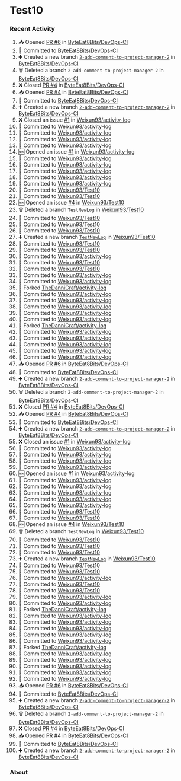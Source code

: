 # Test10

### Recent Activity ###
<!--START_SECTION:activity-->
1. 📥 Opened [PR #6](https://github.com/ByteEat8Bits/DevOps-CI/pull/6) in [ByteEat8Bits/DevOps-CI](https://github.com/ByteEat8Bits/DevOps-CI)
2. 📝 Committed to [ByteEat8Bits/DevOps-CI](https://github.com/ByteEat8Bits/DevOps-CI/commit/2f71d96b084ff6f88660be79d9e12e9e5e6583b2)
3. ➕ Created a new branch [`2-add-comment-to-project-manager-2`](https://github.com/ByteEat8Bits/DevOps-CI/tree/2-add-comment-to-project-manager-2) in [ByteEat8Bits/DevOps-CI](https://github.com/ByteEat8Bits/DevOps-CI)
4. 🗑️ Deleted a branch `2-add-comment-to-project-manager-2` in [ByteEat8Bits/DevOps-CI](https://github.com/ByteEat8Bits/DevOps-CI)
5. ❌ Closed [PR #4](https://github.com/ByteEat8Bits/DevOps-CI/pull/4) in [ByteEat8Bits/DevOps-CI](https://github.com/ByteEat8Bits/DevOps-CI)
6. 📥 Opened [PR #4](https://github.com/ByteEat8Bits/DevOps-CI/pull/4) in [ByteEat8Bits/DevOps-CI](https://github.com/ByteEat8Bits/DevOps-CI)
7. 📝 Committed to [ByteEat8Bits/DevOps-CI](https://github.com/ByteEat8Bits/DevOps-CI/commit/c406bd67747e0b8d7b5aa0e673d96d498bd5ecda)
8. ➕ Created a new branch [`2-add-comment-to-project-manager-2`](https://github.com/ByteEat8Bits/DevOps-CI/tree/2-add-comment-to-project-manager-2) in [ByteEat8Bits/DevOps-CI](https://github.com/ByteEat8Bits/DevOps-CI)
9. ❌ Closed an issue [#1](https://github.com/Weixun93/activity-log/issues/1) in [Weixun93/activity-log](https://github.com/Weixun93/activity-log)
10. 📝 Committed to [Weixun93/activity-log](https://github.com/Weixun93/activity-log/commit/dbab143740edcc48ca0ddfafa67d90a03baa04df)
11. 📝 Committed to [Weixun93/activity-log](https://github.com/Weixun93/activity-log/commit/043418d5a2b63d3c3a159b930651996c87006589)
12. 📝 Committed to [Weixun93/activity-log](https://github.com/Weixun93/activity-log/commit/c165ea923bb1a449db873c3135357e3dc1452434)
13. 📝 Committed to [Weixun93/activity-log](https://github.com/Weixun93/activity-log/commit/594c286f28832d2af156c8842ca248af3fa08c53)
14. 🆕 Opened an issue [#1](https://github.com/Weixun93/activity-log/issues/1) in [Weixun93/activity-log](https://github.com/Weixun93/activity-log)
15. 📝 Committed to [Weixun93/activity-log](https://github.com/Weixun93/activity-log/commit/3eee8f0ad7f9b3b33e55125117dcea493ea06cc6)
16. 📝 Committed to [Weixun93/activity-log](https://github.com/Weixun93/activity-log/commit/b7b5792780378a8d9e0e6002aa563357a34d7dfa)
17. 📝 Committed to [Weixun93/activity-log](https://github.com/Weixun93/activity-log/commit/75a60184649bcfcc15d668f76d12f9959aae0666)
18. 📝 Committed to [Weixun93/activity-log](https://github.com/Weixun93/activity-log/commit/26f1ec8f65b86416f71b90d0f29f68d481750be7)
19. 📝 Committed to [Weixun93/activity-log](https://github.com/Weixun93/activity-log/commit/3f5619bbb6bcc46fd3ee07ebe240af57b4023508)
20. 📝 Committed to [Weixun93/Test10](https://github.com/Weixun93/Test10/commit/8e29c04142e6ee12a2f1b1b0b5267c343c940269)
21. 📝 Committed to [Weixun93/Test10](https://github.com/Weixun93/Test10/commit/63a81d7881212e50f2286923dd8fd1bdc64ae98b)
22. 🆕 Opened an issue [#4](https://github.com/Weixun93/Test10/issues/4) in [Weixun93/Test10](https://github.com/Weixun93/Test10)
23. 🗑️ Deleted a branch `TestNewLog` in [Weixun93/Test10](https://github.com/Weixun93/Test10)
24. 📝 Committed to [Weixun93/Test10](https://github.com/Weixun93/Test10/commit/a52d5d28d639447e64e7dcb0def07dc3ed6bb457)
25. 📝 Committed to [Weixun93/Test10](https://github.com/Weixun93/Test10/commit/a671737e8f3c74063bbb7a01becdc6b298f395e3)
26. 📝 Committed to [Weixun93/Test10](https://github.com/Weixun93/Test10/commit/d7c197e844785088672cfacff49819293b4d3455)
27. ➕ Created a new branch [`TestNewLog`](https://github.com/Weixun93/Test10/tree/TestNewLog) in [Weixun93/Test10](https://github.com/Weixun93/Test10)
28. 📝 Committed to [Weixun93/Test10](https://github.com/Weixun93/Test10/commit/0c136297c257a177ebe23802eed261e89b4b2e01)
29. 📝 Committed to [Weixun93/Test10](https://github.com/Weixun93/Test10/commit/67e4a7a2d2503a632905a2fbe866206fe0ecd80f)
30. 📝 Committed to [Weixun93/activity-log](https://github.com/Weixun93/activity-log/commit/7aef00bf432a5d9bef01a245c08e9f54b670caf8)
31. 📝 Committed to [Weixun93/Test10](https://github.com/Weixun93/Test10/commit/0fb65793ed98b95fcca4bd3590576384acaa9de0)
32. 📝 Committed to [Weixun93/Test10](https://github.com/Weixun93/Test10/commit/14ac2f227d4456f2970eba5b7a558d52d9d3476d)
33. 📝 Committed to [Weixun93/activity-log](https://github.com/Weixun93/activity-log/commit/592211aeab32c18f97b5d6ea32d9844b07e8533b)
34. 📝 Committed to [Weixun93/activity-log](https://github.com/Weixun93/activity-log/commit/6d274064dd209f7483eb3fc2f79ecf0c86893378)
35. 🍴 Forked [TheDanniCraft/activity-log](https://github.com/TheDanniCraft/activity-log)
36. 📝 Committed to [Weixun93/activity-log](https://github.com/Weixun93/activity-log/commit/8d93d8ddbe05a926c793e33fdc4f003e95c96782)
37. 📝 Committed to [Weixun93/activity-log](https://github.com/Weixun93/activity-log/commit/c915ac27ee7bcb0a31c96b9003ba76f6d3188cd3)
38. 📝 Committed to [Weixun93/activity-log](https://github.com/Weixun93/activity-log/commit/413e2c5bfcc290f5643a5bbbd5318844086b0c64)
39. 📝 Committed to [Weixun93/activity-log](https://github.com/Weixun93/activity-log/commit/52a3ab284e7407f1b1166e3f90350d1260044c31)
40. 📝 Committed to [Weixun93/activity-log](https://github.com/Weixun93/activity-log/commit/fd4fa69183e19bc44a7c839aa31b01fc15d1dce7)
41. 🍴 Forked [TheDanniCraft/activity-log](https://github.com/TheDanniCraft/activity-log)
42. 📝 Committed to [Weixun93/activity-log](https://github.com/Weixun93/activity-log/commit/3106dad5684bfa5929e481eb72671c8df2e9ec8c)
43. 📝 Committed to [Weixun93/activity-log](https://github.com/Weixun93/activity-log/commit/f7f688cdc6f9562ffd646ab841550e609aaa5022)
44. 📝 Committed to [Weixun93/activity-log](https://github.com/Weixun93/activity-log/commit/74cd7f19ba9bf67e0d5e78dca625b3e3397528ce)
45. 📝 Committed to [Weixun93/activity-log](https://github.com/Weixun93/activity-log/commit/355337fd8845d7d853769706a5ef7b9218860cfb)
46. 📝 Committed to [Weixun93/activity-log](https://github.com/Weixun93/activity-log/commit/ae7c0661ad4ec1942138a031f1871dad61e8488a)
47. 📥 Opened [PR #6](https://github.com/ByteEat8Bits/DevOps-CI/pull/6) in [ByteEat8Bits/DevOps-CI](https://github.com/ByteEat8Bits/DevOps-CI)
48. 📝 Committed to [ByteEat8Bits/DevOps-CI](https://github.com/ByteEat8Bits/DevOps-CI/commit/2f71d96b084ff6f88660be79d9e12e9e5e6583b2)
49. ➕ Created a new branch [`2-add-comment-to-project-manager-2`](https://github.com/ByteEat8Bits/DevOps-CI/tree/2-add-comment-to-project-manager-2) in [ByteEat8Bits/DevOps-CI](https://github.com/ByteEat8Bits/DevOps-CI)
50. 🗑️ Deleted a branch `2-add-comment-to-project-manager-2` in [ByteEat8Bits/DevOps-CI](https://github.com/ByteEat8Bits/DevOps-CI)
51. ❌ Closed [PR #4](https://github.com/ByteEat8Bits/DevOps-CI/pull/4) in [ByteEat8Bits/DevOps-CI](https://github.com/ByteEat8Bits/DevOps-CI)
52. 📥 Opened [PR #4](https://github.com/ByteEat8Bits/DevOps-CI/pull/4) in [ByteEat8Bits/DevOps-CI](https://github.com/ByteEat8Bits/DevOps-CI)
53. 📝 Committed to [ByteEat8Bits/DevOps-CI](https://github.com/ByteEat8Bits/DevOps-CI/commit/c406bd67747e0b8d7b5aa0e673d96d498bd5ecda)
54. ➕ Created a new branch [`2-add-comment-to-project-manager-2`](https://github.com/ByteEat8Bits/DevOps-CI/tree/2-add-comment-to-project-manager-2) in [ByteEat8Bits/DevOps-CI](https://github.com/ByteEat8Bits/DevOps-CI)
55. ❌ Closed an issue [#1](https://github.com/Weixun93/activity-log/issues/1) in [Weixun93/activity-log](https://github.com/Weixun93/activity-log)
56. 📝 Committed to [Weixun93/activity-log](https://github.com/Weixun93/activity-log/commit/dbab143740edcc48ca0ddfafa67d90a03baa04df)
57. 📝 Committed to [Weixun93/activity-log](https://github.com/Weixun93/activity-log/commit/043418d5a2b63d3c3a159b930651996c87006589)
58. 📝 Committed to [Weixun93/activity-log](https://github.com/Weixun93/activity-log/commit/c165ea923bb1a449db873c3135357e3dc1452434)
59. 📝 Committed to [Weixun93/activity-log](https://github.com/Weixun93/activity-log/commit/594c286f28832d2af156c8842ca248af3fa08c53)
60. 🆕 Opened an issue [#1](https://github.com/Weixun93/activity-log/issues/1) in [Weixun93/activity-log](https://github.com/Weixun93/activity-log)
61. 📝 Committed to [Weixun93/activity-log](https://github.com/Weixun93/activity-log/commit/3eee8f0ad7f9b3b33e55125117dcea493ea06cc6)
62. 📝 Committed to [Weixun93/activity-log](https://github.com/Weixun93/activity-log/commit/b7b5792780378a8d9e0e6002aa563357a34d7dfa)
63. 📝 Committed to [Weixun93/activity-log](https://github.com/Weixun93/activity-log/commit/75a60184649bcfcc15d668f76d12f9959aae0666)
64. 📝 Committed to [Weixun93/activity-log](https://github.com/Weixun93/activity-log/commit/26f1ec8f65b86416f71b90d0f29f68d481750be7)
65. 📝 Committed to [Weixun93/activity-log](https://github.com/Weixun93/activity-log/commit/3f5619bbb6bcc46fd3ee07ebe240af57b4023508)
66. 📝 Committed to [Weixun93/Test10](https://github.com/Weixun93/Test10/commit/8e29c04142e6ee12a2f1b1b0b5267c343c940269)
67. 📝 Committed to [Weixun93/Test10](https://github.com/Weixun93/Test10/commit/63a81d7881212e50f2286923dd8fd1bdc64ae98b)
68. 🆕 Opened an issue [#4](https://github.com/Weixun93/Test10/issues/4) in [Weixun93/Test10](https://github.com/Weixun93/Test10)
69. 🗑️ Deleted a branch `TestNewLog` in [Weixun93/Test10](https://github.com/Weixun93/Test10)
70. 📝 Committed to [Weixun93/Test10](https://github.com/Weixun93/Test10/commit/a52d5d28d639447e64e7dcb0def07dc3ed6bb457)
71. 📝 Committed to [Weixun93/Test10](https://github.com/Weixun93/Test10/commit/a671737e8f3c74063bbb7a01becdc6b298f395e3)
72. 📝 Committed to [Weixun93/Test10](https://github.com/Weixun93/Test10/commit/d7c197e844785088672cfacff49819293b4d3455)
73. ➕ Created a new branch [`TestNewLog`](https://github.com/Weixun93/Test10/tree/TestNewLog) in [Weixun93/Test10](https://github.com/Weixun93/Test10)
74. 📝 Committed to [Weixun93/Test10](https://github.com/Weixun93/Test10/commit/0c136297c257a177ebe23802eed261e89b4b2e01)
75. 📝 Committed to [Weixun93/Test10](https://github.com/Weixun93/Test10/commit/67e4a7a2d2503a632905a2fbe866206fe0ecd80f)
76. 📝 Committed to [Weixun93/activity-log](https://github.com/Weixun93/activity-log/commit/7aef00bf432a5d9bef01a245c08e9f54b670caf8)
77. 📝 Committed to [Weixun93/Test10](https://github.com/Weixun93/Test10/commit/0fb65793ed98b95fcca4bd3590576384acaa9de0)
78. 📝 Committed to [Weixun93/Test10](https://github.com/Weixun93/Test10/commit/14ac2f227d4456f2970eba5b7a558d52d9d3476d)
79. 📝 Committed to [Weixun93/activity-log](https://github.com/Weixun93/activity-log/commit/592211aeab32c18f97b5d6ea32d9844b07e8533b)
80. 📝 Committed to [Weixun93/activity-log](https://github.com/Weixun93/activity-log/commit/6d274064dd209f7483eb3fc2f79ecf0c86893378)
81. 🍴 Forked [TheDanniCraft/activity-log](https://github.com/TheDanniCraft/activity-log)
82. 📝 Committed to [Weixun93/activity-log](https://github.com/Weixun93/activity-log/commit/8d93d8ddbe05a926c793e33fdc4f003e95c96782)
83. 📝 Committed to [Weixun93/activity-log](https://github.com/Weixun93/activity-log/commit/c915ac27ee7bcb0a31c96b9003ba76f6d3188cd3)
84. 📝 Committed to [Weixun93/activity-log](https://github.com/Weixun93/activity-log/commit/413e2c5bfcc290f5643a5bbbd5318844086b0c64)
85. 📝 Committed to [Weixun93/activity-log](https://github.com/Weixun93/activity-log/commit/52a3ab284e7407f1b1166e3f90350d1260044c31)
86. 📝 Committed to [Weixun93/activity-log](https://github.com/Weixun93/activity-log/commit/fd4fa69183e19bc44a7c839aa31b01fc15d1dce7)
87. 🍴 Forked [TheDanniCraft/activity-log](https://github.com/TheDanniCraft/activity-log)
88. 📝 Committed to [Weixun93/activity-log](https://github.com/Weixun93/activity-log/commit/3106dad5684bfa5929e481eb72671c8df2e9ec8c)
89. 📝 Committed to [Weixun93/activity-log](https://github.com/Weixun93/activity-log/commit/f7f688cdc6f9562ffd646ab841550e609aaa5022)
90. 📝 Committed to [Weixun93/activity-log](https://github.com/Weixun93/activity-log/commit/74cd7f19ba9bf67e0d5e78dca625b3e3397528ce)
91. 📝 Committed to [Weixun93/activity-log](https://github.com/Weixun93/activity-log/commit/355337fd8845d7d853769706a5ef7b9218860cfb)
92. 📝 Committed to [Weixun93/activity-log](https://github.com/Weixun93/activity-log/commit/ae7c0661ad4ec1942138a031f1871dad61e8488a)
93. 📥 Opened [PR #6](https://github.com/ByteEat8Bits/DevOps-CI/pull/6) in [ByteEat8Bits/DevOps-CI](https://github.com/ByteEat8Bits/DevOps-CI)
94. 📝 Committed to [ByteEat8Bits/DevOps-CI](https://github.com/ByteEat8Bits/DevOps-CI/commit/2f71d96b084ff6f88660be79d9e12e9e5e6583b2)
95. ➕ Created a new branch [`2-add-comment-to-project-manager-2`](https://github.com/ByteEat8Bits/DevOps-CI/tree/2-add-comment-to-project-manager-2) in [ByteEat8Bits/DevOps-CI](https://github.com/ByteEat8Bits/DevOps-CI)
96. 🗑️ Deleted a branch `2-add-comment-to-project-manager-2` in [ByteEat8Bits/DevOps-CI](https://github.com/ByteEat8Bits/DevOps-CI)
97. ❌ Closed [PR #4](https://github.com/ByteEat8Bits/DevOps-CI/pull/4) in [ByteEat8Bits/DevOps-CI](https://github.com/ByteEat8Bits/DevOps-CI)
98. 📥 Opened [PR #4](https://github.com/ByteEat8Bits/DevOps-CI/pull/4) in [ByteEat8Bits/DevOps-CI](https://github.com/ByteEat8Bits/DevOps-CI)
99. 📝 Committed to [ByteEat8Bits/DevOps-CI](https://github.com/ByteEat8Bits/DevOps-CI/commit/c406bd67747e0b8d7b5aa0e673d96d498bd5ecda)
100. ➕ Created a new branch [`2-add-comment-to-project-manager-2`](https://github.com/ByteEat8Bits/DevOps-CI/tree/2-add-comment-to-project-manager-2) in [ByteEat8Bits/DevOps-CI](https://github.com/ByteEat8Bits/DevOps-CI)
<!--END_SECTION:activity-->

### About ###
